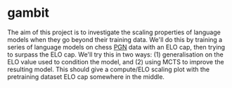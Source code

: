 # gambit
The aim of this project is to investigate the scaling properties of language models when they go beyond their training data. We'll do this by training a series of language models on chess [PGN](https://www.chess.com/terms/chess-pgn) data with an ELO cap, then trying to surpass the ELO cap. We'll try this in two ways: (1) generalisation on the ELO value used to condition the model, and (2) using MCTS to improve the resulting model. This should give a compute/ELO scaling plot with the pretraining dataset ELO cap somewhere in the middle.